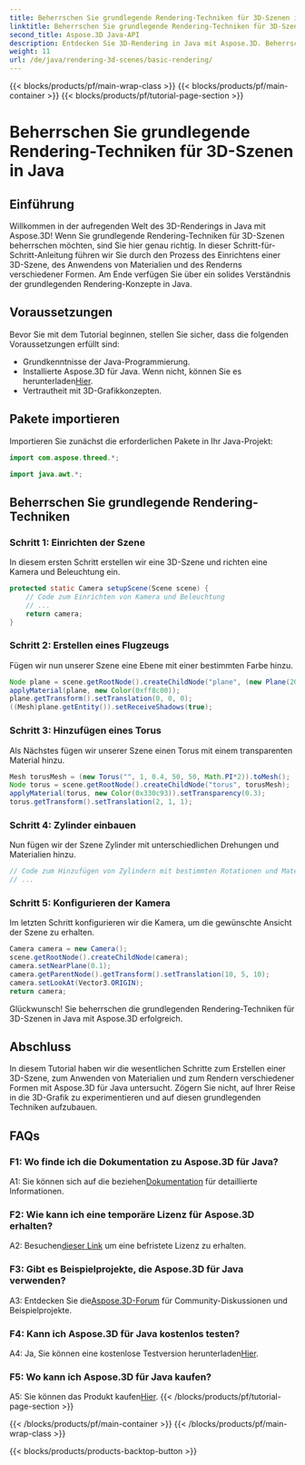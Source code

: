```yaml
---
title: Beherrschen Sie grundlegende Rendering-Techniken für 3D-Szenen in Java
linktitle: Beherrschen Sie grundlegende Rendering-Techniken für 3D-Szenen in Java
second_title: Aspose.3D Java-API
description: Entdecken Sie 3D-Rendering in Java mit Aspose.3D. Beherrschen Sie grundlegende Techniken, richten Sie Szenen ein und rendern Sie Formen nahtlos. Verbessern Sie Ihre Java-Programmierkenntnisse in 3D-Grafiken.
weight: 11
url: /de/java/rendering-3d-scenes/basic-rendering/
---
```


{{< blocks/products/pf/main-wrap-class >}}
{{< blocks/products/pf/main-container >}}
{{< blocks/products/pf/tutorial-page-section >}}

# Beherrschen Sie grundlegende Rendering-Techniken für 3D-Szenen in Java

## Einführung

Willkommen in der aufregenden Welt des 3D-Renderings in Java mit Aspose.3D! Wenn Sie grundlegende Rendering-Techniken für 3D-Szenen beherrschen möchten, sind Sie hier genau richtig. In dieser Schritt-für-Schritt-Anleitung führen wir Sie durch den Prozess des Einrichtens einer 3D-Szene, des Anwendens von Materialien und des Renderns verschiedener Formen. Am Ende verfügen Sie über ein solides Verständnis der grundlegenden Rendering-Konzepte in Java.

## Voraussetzungen

Bevor Sie mit dem Tutorial beginnen, stellen Sie sicher, dass die folgenden Voraussetzungen erfüllt sind:

- Grundkenntnisse der Java-Programmierung.
-  Installierte Aspose.3D für Java. Wenn nicht, können Sie es herunterladen[Hier](https://releases.aspose.com/3d/java/).
- Vertrautheit mit 3D-Grafikkonzepten.

## Pakete importieren

Importieren Sie zunächst die erforderlichen Pakete in Ihr Java-Projekt:

```java
import com.aspose.threed.*;

import java.awt.*;
```

## Beherrschen Sie grundlegende Rendering-Techniken

### Schritt 1: Einrichten der Szene

In diesem ersten Schritt erstellen wir eine 3D-Szene und richten eine Kamera und Beleuchtung ein.

```java
protected static Camera setupScene(Scene scene) {
    // Code zum Einrichten von Kamera und Beleuchtung
    // ...
    return camera;
}
```

### Schritt 2: Erstellen eines Flugzeugs

Fügen wir nun unserer Szene eine Ebene mit einer bestimmten Farbe hinzu.

```java
Node plane = scene.getRootNode().createChildNode("plane", (new Plane(20, 20)).toMesh());
applyMaterial(plane, new Color(0xff8c00));
plane.getTransform().setTranslation(0, 0, 0);
((Mesh)plane.getEntity()).setReceiveShadows(true);
```

### Schritt 3: Hinzufügen eines Torus

Als Nächstes fügen wir unserer Szene einen Torus mit einem transparenten Material hinzu.

```java
Mesh torusMesh = (new Torus("", 1, 0.4, 50, 50, Math.PI*2)).toMesh();
Node torus = scene.getRootNode().createChildNode("torus", torusMesh);
applyMaterial(torus, new Color(0x330c93)).setTransparency(0.3);
torus.getTransform().setTranslation(2, 1, 1);
```

### Schritt 4: Zylinder einbauen

Nun fügen wir der Szene Zylinder mit unterschiedlichen Drehungen und Materialien hinzu.

```java
// Code zum Hinzufügen von Zylindern mit bestimmten Rotationen und Materialien
// ...
```

### Schritt 5: Konfigurieren der Kamera

Im letzten Schritt konfigurieren wir die Kamera, um die gewünschte Ansicht der Szene zu erhalten.

```java
Camera camera = new Camera();
scene.getRootNode().createChildNode(camera);
camera.setNearPlane(0.1);
camera.getParentNode().getTransform().setTranslation(10, 5, 10);
camera.setLookAt(Vector3.ORIGIN);
return camera;
```

Glückwunsch! Sie beherrschen die grundlegenden Rendering-Techniken für 3D-Szenen in Java mit Aspose.3D erfolgreich.

## Abschluss

In diesem Tutorial haben wir die wesentlichen Schritte zum Erstellen einer 3D-Szene, zum Anwenden von Materialien und zum Rendern verschiedener Formen mit Aspose.3D für Java untersucht. Zögern Sie nicht, auf Ihrer Reise in die 3D-Grafik zu experimentieren und auf diesen grundlegenden Techniken aufzubauen.

## FAQs

### F1: Wo finde ich die Dokumentation zu Aspose.3D für Java?

 A1: Sie können sich auf die beziehen[Dokumentation](https://reference.aspose.com/3d/java/) für detaillierte Informationen.

### F2: Wie kann ich eine temporäre Lizenz für Aspose.3D erhalten?

 A2: Besuchen[dieser Link](https://purchase.aspose.com/temporary-license/) um eine befristete Lizenz zu erhalten.

### F3: Gibt es Beispielprojekte, die Aspose.3D für Java verwenden?

 A3: Entdecken Sie die[Aspose.3D-Forum](https://forum.aspose.com/c/3d/18) für Community-Diskussionen und Beispielprojekte.

### F4: Kann ich Aspose.3D für Java kostenlos testen?

 A4: Ja, Sie können eine kostenlose Testversion herunterladen[Hier](https://releases.aspose.com/).

### F5: Wo kann ich Aspose.3D für Java kaufen?

 A5: Sie können das Produkt kaufen[Hier](https://purchase.aspose.com/buy).
{{< /blocks/products/pf/tutorial-page-section >}}

{{< /blocks/products/pf/main-container >}}
{{< /blocks/products/pf/main-wrap-class >}}

{{< blocks/products/products-backtop-button >}}
